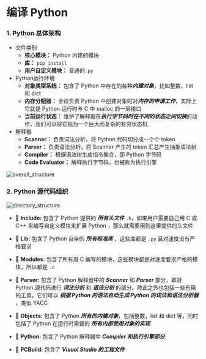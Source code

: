 # 编译 Python

### 1. Python 总体架构

- 文件类别
  - **核心模块：** Python 内建的模块
  - **库：** `pip install`
  - **用户自定义模块：** 普通的`.py`
- Python运行环境
  - **对象类型系统：** 包含了 Python 中存在的各种***内建对象***，比如整数，list 和 dict
  - **内存分配器：** 全权负责 Python 中创建对象时对***内存的申请工作***，实际上它就是 Python 运行时与 C
    中 malloc 的一层接口
  - **当前运行状态：** 维护了解释器在***执行字节码时在不同的状态之间切换***的动作，我们可以将它视为一个巨大而复杂的有穷状态机
- 解释器
  - **Scanner：** 负责词法分析，将 Python 代码切分成一个个 token
  - **Parser：** 负责语法分析，将 Scanner 产生的 token 汇总产生抽象语法树
  - **Compiler：** 根据语法树生成指令集合，即 Python 字节码
  - **Code Evaluator：** 解释执行字节码，也被称为执行引擎

![overall_structure](https://github.com/igululu/Pyek/blob/master/image/overall_structure.png?raw=true)

### 2. Python 源代码组织 

![directory_structure](https://github.com/igululu/Pyek/blob/master/image/directory_structure.png?raw=true)

- :file_folder: **Include:** 包含了 Python 提供的 ***所有头文件*** `.h`，如果用户需要自己用 C 或 C++ 来编写自定义模块来扩展 Python ，那么就需要用到这里提供的头文件
- 📁 **Lib:** 包含了 Python 自带的 ***所有标准库*** ，这些库都是 `.py` 且对速度没有严格要求
- 📁 **Modules:** 包含了所有用 C 编写的模块，这些模块都是对速度要求严格的模块，所以都是 `.c`


- 📁 **Parser:** 包含了 Python 解释器中的 ***Scanner*** 和 ***Parser*** 部分，即对 Python 源代码进行 ***词法分析*** 和 ***语法分析*** 的部分。除此之外也包括一些有用的工具，它们可以 ***根据 Python 的语法自动生成 Python 的词法和语法分析器*** ，类似 YACC

- 📁 **Objects:** 包含了 Python ***所有的内建对象***，包括整数，list 和 dict 等，同时包括了 Python 在运行时需要的 ***所有内部使用对象的实现***


- 📁 **Python:** 包含了 Python 解释器中 ***Compiler 和执行引擎部分***


- 📁 **PCBuild:** 包含了 ***Visual Studio 的工程文件***